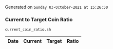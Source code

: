 Generated on `Sunday 03-October-2021 at 15:26:50`

### Current to Target Coin Ratio
`current_coin_ratio.sh`

Date|Current|Target|Ratio
---|---|---|---
